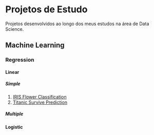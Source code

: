 # Projetos de Estudo
Projetos desenvolvidos ao longo dos meus estudos na área de Data Science. 

## Machine Learning
### Regression 
#### Linear
##### Simple
1. [IRIS Flower Classification](https://github.com/leticiagomescs/Data_Science_Study_Projects/tree/master/Regression/Linear/Simple/Iris_Flower_Classification)
2. [Titanic Survive Prediction](https://github.com/leticiagomescs/Projetos-de-Estudo/tree/master/Titanic%20Survive%20Prediction)
##### Multiple 
#### Logistic



